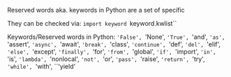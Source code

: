 Reserved words aka. keywords in Python are a set of specific 

They can be checked via:
``import keyword
``keyword.kwlist``


Keywords/Reserved words in Python:
 ``'False',
 ``'None',
 ``'True',
 ``'and',
 ``'as',
 ``'assert',
 ``'async',
 ``'await',
 ``'break',
 ``'class',
 ``'continue',
 ``'def',
 ``'del',
 ``'elif',
 ``'else',
 ``'except',
 ``'finally',
 ``'for',
 ``'from',
 ``'global',
 ``'if',
 ``'import',
 ``'in',
 ``'is',
 ``'lambda',
 ``'nonlocal',
 ``'not',
 ``'or',
 ``'pass',
 ``'raise',
 ``'return',
 ``'try',
 ``'while',
 ``'with',
 ``'yield'